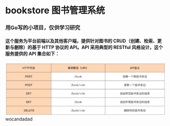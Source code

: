 # bookstore 图书管理系统

### 用Go写的小项目，仅供学习研究

#### 这个服务为平台前端以及其他客户端，提供针对图书的 CRUD（创建、检索、更新与删除）的基于 HTTP 协议的 API。API 采用典型的 RESTful 风格设计，这个服务提供的 API 集合如下：
![API集合](/assets/images/api.jpg)
wocandadad
